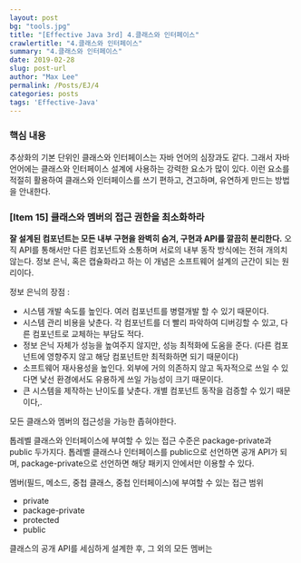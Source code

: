 ```yaml
---
layout: post
bg: "tools.jpg"
title: "[Effective Java 3rd] 4.클래스와 인터페이스"
crawlertitle: "4.클래스와 인터페이스"
summary: "4.클래스와 인터페이스"
date: 2019-02-28
slug: post-url
author: "Max Lee"
permalink: /Posts/EJ/4
categories: posts
tags: 'Effective-Java'
---
```


### 핵심 내용
추상화의 기본 단위인 클래스와 인터페이스는 자바 언어의 심장과도 같다. 그래서 자바 언어에는 클래스와 인터페이스 설계에 사용하는 강력한 요소가 많이 있다. 이런 요소를 적절히 활용하여 클래스와 인터페이스를 쓰기 편하고, 견고하며, 유연하게 만드는 방법을 안내한다.

### \[Item 15] 클래스와 멤버의 접근 권한을 최소화하라
**잘 설계된 컴포넌트는 모든 내부 구현을 완벽히 숨겨, 구현과 API를 깔끔히 분리한다.** 오직 API를 통해서만 다른 컴포넌트와 소통하며 서로의 내부 동작 방식에는 전혀 개의치 않는다. 정보 은닉, 혹은 캡슐화라고 하는 이 개념은 소프트웨어 설계의 근간이 되는 원리이다.

정보 은닉의 장점 : 
- 시스템 개발 속도를 높인다. 여러 컴포넌트를 병렬개발 할 수 있기 때문이다.
- 시스템 관리 비용을 낮춘다. 각 컴포넌트를 더 빨리 파악하여 디버깅할 수 있고, 다른 컴포넌트로 교체하는 부담도 적다.
- 정보 은닉 자체가 성능을 높여주지 않지만, 성능 최적화에 도움을 준다. (다른 컴포넌트에 영향주지 않고 해당 컴포넌트만 최적화하면 되기 때문이다)
- 소프트웨어 재사용성을 높인다. 외부에 거의 의존하지 않고 독자적으로 쓰일 수 있다면 낯선 환경에서도 유용하게 쓰일 가능성이 크기 때문이다.
- 큰 시스템을 제작하는 난이도를 낮춘다. 개별 컴포넌트 동작을 검증할 수 있기 때문이다,.

모든 클래스와 멤버의 접근성을 가능한 좁혀야한다. 

톱레벨 클래스와 인터페이스에 부여할 수 있는 접근 수준은 package-private과 public 두가지다. 톱레벨 클래스나 인터페이스를 public으로 선언하면 공개 API가 되며, package-private으로 선언하면 해당 패키지 안에서만 이용할 수 있다.

멤버(필드, 메소드, 중첩 클래스, 중첩 인터페이스)에 부여할 수 있는 접근 범위
- private
- package-private
- protected
- public

클래스의 공개 API를 세심하게 설계한 후, 그 외의 모든 멤버는 


